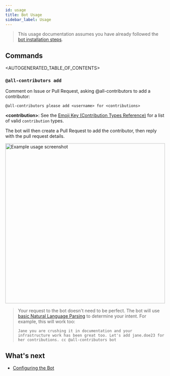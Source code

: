 ```yaml
---
id: usage
title: Bot Usage
sidebar_label: Usage
---
```


> This usage documentation assumes you have already followed the [bot installation steps](installation).

## Commands
<AUTOGENERATED_TABLE_OF_CONTENTS>

### `@all-contributors add`
 Comment on Issue or Pull Request, asking @all-contributors to add a contributor:

```
@all-contributors please add <username> for <contributions>
```
**\<contribution>**: See the [Emoji Key (Contribution Types Reference)](../emoji-key) for a list of valid `contribution` types.

The bot will then create a Pull Request to add the contributor, then reply with the pull request details.

<img alt="Example usage screenshot" src="../../assets/bot-usage.png" width="500px">

> Your request to the bot doesn't need to be perfect. The bot will use [basic Natural Language Parsing](https://github.com/all-contributors/all-contributors-bot/blob/master/src/tasks/processIssueComment/utils/parse-comment/index.js) to determine your intent.
> For example, this will work too:
>
> `Jane you are crushing it in documentation and your infrastructure work has been great too. Let's add jane.doe23 for her contributions. cc @all-contributors bot`

## What's next
- [Configuring the Bot](configuration)
